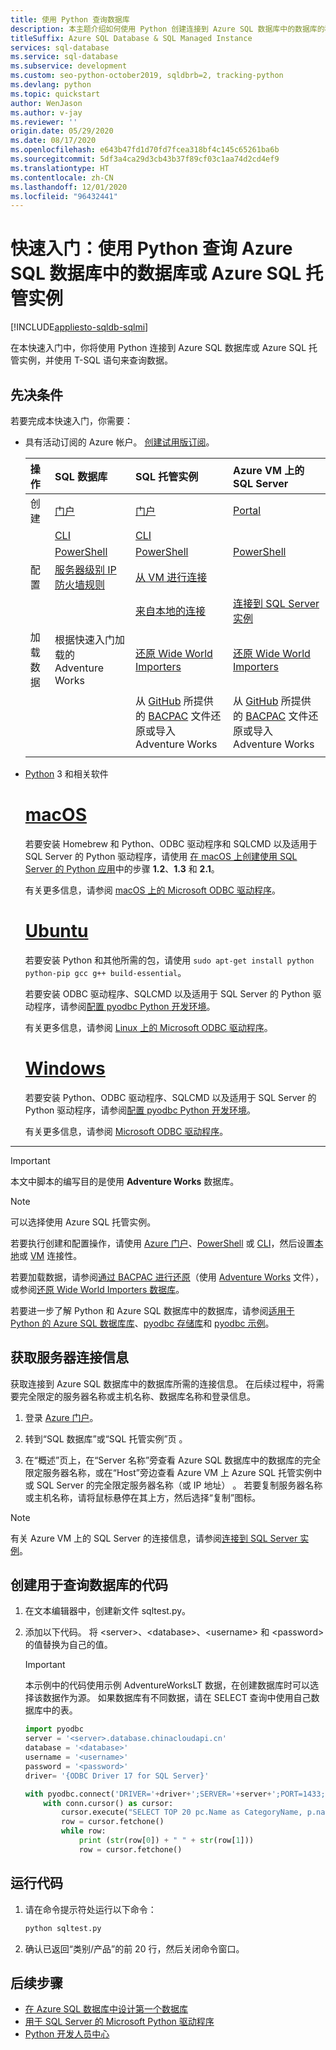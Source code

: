 ```yaml
---
title: 使用 Python 查询数据库
description: 本主题介绍如何使用 Python 创建连接到 Azure SQL 数据库中的数据库的程序并使用 Transact-SQL 语句对其进行查询。
titleSuffix: Azure SQL Database & SQL Managed Instance
services: sql-database
ms.service: sql-database
ms.subservice: development
ms.custom: seo-python-october2019, sqldbrb=2, tracking-python
ms.devlang: python
ms.topic: quickstart
author: WenJason
ms.author: v-jay
ms.reviewer: ''
origin.date: 05/29/2020
ms.date: 08/17/2020
ms.openlocfilehash: e643b47fd1d70fd7fcea318bf4c145c65261ba6b
ms.sourcegitcommit: 5df3a4ca29d3cb43b37f89cf03c1aa74d2cd4ef9
ms.translationtype: HT
ms.contentlocale: zh-CN
ms.lasthandoff: 12/01/2020
ms.locfileid: "96432441"
---
```

# <a name="quickstart-use-python-to-query-a-database-in-azure-sql-database-or-azure-sql-managed-instance"></a>快速入门：使用 Python 查询 Azure SQL 数据库中的数据库或 Azure SQL 托管实例
[!INCLUDE[appliesto-sqldb-sqlmi](../includes/appliesto-sqldb-sqlmi.md)]

在本快速入门中，你将使用 Python 连接到 Azure SQL 数据库或 Azure SQL 托管实例，并使用 T-SQL 语句来查询数据。

## <a name="prerequisites"></a>先决条件

若要完成本快速入门，你需要：

- 具有活动订阅的 Azure 帐户。 [创建试用版订阅](https://www.microsoft.com/china/azure/index.html?fromtype=cn)。

  | 操作 | SQL 数据库 | SQL 托管实例 | Azure VM 上的 SQL Server |
  |:--- |:--- |:---|:---|
  | 创建| [门户](single-database-create-quickstart.md) | [门户](../managed-instance/instance-create-quickstart.md) | [Portal](../virtual-machines/windows/sql-vm-create-portal-quickstart.md)
  || [CLI](scripts/create-and-configure-database-cli.md) | [CLI](https://medium.com/azure-sqldb-managed-instance/working-with-sql-managed-instance-using-azure-cli-611795fe0b44) |
  || [PowerShell](scripts/create-and-configure-database-powershell.md) | [PowerShell](../managed-instance/scripts/create-configure-managed-instance-powershell.md) | [PowerShell](../virtual-machines/windows/sql-vm-create-powershell-quickstart.md)
  | 配置 | [服务器级别 IP 防火墙规则](firewall-create-server-level-portal-quickstart.md)| [从 VM 进行连接](../managed-instance/connect-vm-instance-configure.md)|
  |||[来自本地的连接](../managed-instance/point-to-site-p2s-configure.md) | [连接到 SQL Server 实例](../virtual-machines/windows/sql-vm-create-portal-quickstart.md)
  |加载数据|根据快速入门加载的 Adventure Works|[还原 Wide World Importers](../managed-instance/restore-sample-database-quickstart.md) | [还原 Wide World Importers](../managed-instance/restore-sample-database-quickstart.md) |
  |||从 [GitHub](https://github.com/Microsoft/sql-server-samples/tree/master/samples/databases/adventure-works) 所提供的 [BACPAC](database-import.md) 文件还原或导入 Adventure Works| 从 [GitHub](https://github.com/Microsoft/sql-server-samples/tree/master/samples/databases/adventure-works) 所提供的 [BACPAC](database-import.md) 文件还原或导入 Adventure Works|
  |||

- [Python](https://python.org/downloads) 3 和相关软件

  # <a name="macos"></a>[macOS](#tab/macos)

  若要安装 Homebrew 和 Python、ODBC 驱动程序和 SQLCMD 以及适用于 SQL Server 的 Python 驱动程序，请使用 [在 macOS 上创建使用 SQL Server 的 Python 应用](https://www.microsoft.com/sql-server/developer-get-started/python/mac/)中的步骤 **1.2**、**1.3** 和 **2.1**。

  有关更多信息，请参阅 [macOS 上的 Microsoft ODBC 驱动程序](https://docs.microsoft.com/sql/connect/odbc/linux-mac/installing-the-microsoft-odbc-driver-for-sql-server)。

  # <a name="ubuntu"></a>[Ubuntu](#tab/ubuntu)

  若要安装 Python 和其他所需的包，请使用 `sudo apt-get install python python-pip gcc g++ build-essential`。

  若要安装 ODBC 驱动程序、SQLCMD 以及适用于 SQL Server 的 Python 驱动程序，请参阅[配置 pyodbc Python 开发环境](https://docs.microsoft.com/sql/connect/python/pyodbc/step-1-configure-development-environment-for-pyodbc-python-development#linux)。

  有关更多信息，请参阅 [Linux 上的 Microsoft ODBC 驱动程序](https://docs.microsoft.com/sql/connect/odbc/linux-mac/installing-the-microsoft-odbc-driver-for-sql-server)。

  # <a name="windows"></a>[Windows](#tab/windows)

  若要安装 Python、ODBC 驱动程序、SQLCMD 以及适用于 SQL Server 的 Python 驱动程序，请参阅[配置 pyodbc Python 开发环境](https://docs.microsoft.com/sql/connect/python/pyodbc/step-1-configure-development-environment-for-pyodbc-python-development#windows)。

  有关更多信息，请参阅 [Microsoft ODBC 驱动程序](https://docs.microsoft.com/sql/connect/odbc/microsoft-odbc-driver-for-sql-server)。

---

> [!IMPORTANT]
> 本文中脚本的编写目的是使用 **Adventure Works** 数据库。

> [!NOTE]
> 可以选择使用 Azure SQL 托管实例。
>
> 若要执行创建和配置操作，请使用 [Azure 门户](../managed-instance/instance-create-quickstart.md)、[PowerShell](../managed-instance/scripts/create-configure-managed-instance-powershell.md) 或 [CLI](https://medium.com/azure-sqldb-managed-instance/working-with-sql-managed-instance-using-azure-cli-611795fe0b44)，然后设置[本地](../managed-instance/point-to-site-p2s-configure.md)或 [VM](../managed-instance/connect-vm-instance-configure.md) 连接性。
>
> 若要加载数据，请参阅[通过 BACPAC 进行还原](database-import.md)（使用 [Adventure Works](https://github.com/Microsoft/sql-server-samples/tree/master/samples/databases/adventure-works) 文件），或参阅[还原 Wide World Importers 数据库](../managed-instance/restore-sample-database-quickstart.md)。

若要进一步了解 Python 和 Azure SQL 数据库中的数据库，请参阅[适用于 Python 的 Azure SQL 数据库库](https://docs.microsoft.com/python/api/overview/azure/sql)、[pyodbc 存储库](https://github.com/mkleehammer/pyodbc/wiki/)和 [pyodbc 示例](https://github.com/mkleehammer/pyodbc/wiki/Getting-started)。

## <a name="get-server-connection-information"></a>获取服务器连接信息

获取连接到 Azure SQL 数据库中的数据库所需的连接信息。 在后续过程中，将需要完全限定的服务器名称或主机名称、数据库名称和登录信息。

1. 登录 [Azure 门户](https://portal.azure.cn/)。

2. 转到“SQL 数据库”或“SQL 托管实例”页 。

3. 在“概述”页上，在“Server 名称”旁查看 Azure SQL 数据库中的数据库的完全限定服务器名称，或在“Host”旁边查看 Azure VM 上 Azure SQL 托管实例中或 SQL Server 的完全限定服务器名称（或 IP 地址）  。 若要复制服务器名称或主机名称，请将鼠标悬停在其上方，然后选择“复制”图标。

> [!NOTE]
> 有关 Azure VM 上的 SQL Server 的连接信息，请参阅[连接到 SQL Server 实例](../virtual-machines/windows/sql-vm-create-portal-quickstart.md#connect-to-sql-server)。

## <a name="create-code-to-query-your-database"></a>创建用于查询数据库的代码 

1. 在文本编辑器中，创建新文件 sqltest.py。  
   
1. 添加以下代码。 将 \<server>、\<database>、\<username> 和 \<password> 的值替换为自己的值。
   
   >[!IMPORTANT]
   >本示例中的代码使用示例 AdventureWorksLT 数据，在创建数据库时可以选择该数据作为源。 如果数据库有不同数据，请在 SELECT 查询中使用自己数据库中的表。 
   
   ```python
   import pyodbc
   server = '<server>.database.chinacloudapi.cn'
   database = '<database>'
   username = '<username>'
   password = '<password>'   
   driver= '{ODBC Driver 17 for SQL Server}'
   
   with pyodbc.connect('DRIVER='+driver+';SERVER='+server+';PORT=1433;DATABASE='+database+';UID='+username+';PWD='+ password) as conn:
       with conn.cursor() as cursor:
           cursor.execute("SELECT TOP 20 pc.Name as CategoryName, p.name as ProductName FROM [SalesLT].[ProductCategory] pc JOIN [SalesLT].[Product] p ON pc.productcategoryid = p.productcategoryid")
           row = cursor.fetchone()
           while row:
               print (str(row[0]) + " " + str(row[1]))
               row = cursor.fetchone()
   ```
   

## <a name="run-the-code"></a>运行代码

1. 请在命令提示符处运行以下命令：

   ```cmd
   python sqltest.py
   ```

1. 确认已返回“类别/产品”的前 20 行，然后关闭命令窗口。

## <a name="next-steps"></a>后续步骤

- [在 Azure SQL 数据库中设计第一个数据库](design-first-database-tutorial.md)
- [用于 SQL Server 的 Microsoft Python 驱动程序](https://docs.microsoft.com/sql/connect/python/python-driver-for-sql-server/)
- [Python 开发人员中心](/develop/python/?v=17.23h)


